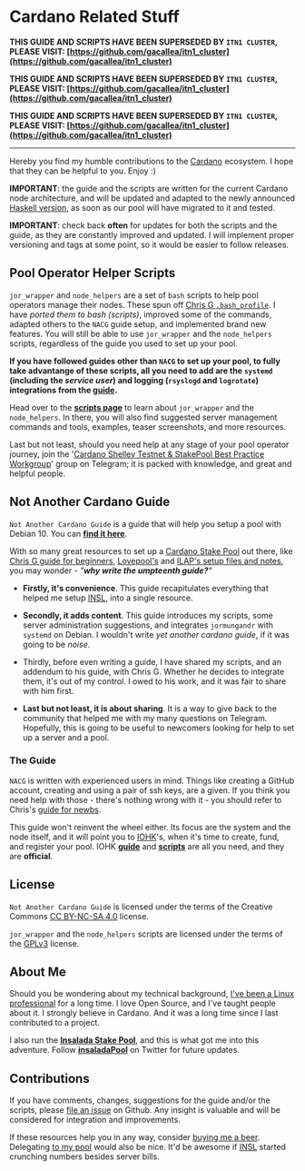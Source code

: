 # Cardano Related Stuff #

**THIS GUIDE AND SCRIPTS HAVE BEEN SUPERSEDED BY ```ITN1 CLUSTER```, PLEASE VISIT: [https://github.com/gacallea/itn1_cluster](https://github.com/gacallea/itn1_cluster)**

**THIS GUIDE AND SCRIPTS HAVE BEEN SUPERSEDED BY ```ITN1 CLUSTER```, PLEASE VISIT: [https://github.com/gacallea/itn1_cluster](https://github.com/gacallea/itn1_cluster)**

**THIS GUIDE AND SCRIPTS HAVE BEEN SUPERSEDED BY ```ITN1 CLUSTER```, PLEASE VISIT: [https://github.com/gacallea/itn1_cluster](https://github.com/gacallea/itn1_cluster)**

----------------

Hereby you find my humble contributions to the [Cardano](https://www.cardano.org/en/home/) ecosystem. I hope that they can be helpful to you. Enjoy :)

**IMPORTANT**: the guide and the scripts are written for the current Cardano node architecture, and will be updated and adapted to the newly announced [Haskell version](https://iohk.io/en/blog/posts/2020/02/12/new-cardano-node-explorer-backend-and-web-api-released/), as soon as our pool will have migrated to it and tested.

**IMPORTANT**: check back **often** for updates for both the scripts and the guide, as they are constantly improved and updated. I will implement proper versioning and tags at some point, so it would be easier to follow releases.

## Pool Operator Helper Scripts ##

```jor_wrapper``` and ```node_helpers``` are a set of ```bash``` scripts to help pool operators manage their nodes. These spun off [Chris G ```.bash_profile```](https://github.com/Chris-Graffagnino/Jormungandr-for-Newbs/blob/master/config/.bash_profile). I have *ported them to bash (scripts)*, improved some of the commands, adapted others to the ```NACG``` guide setup, and implemented brand new features. You will still be able to use ```jor_wrapper``` and the ```node_helpers``` scripts, regardless of the guide you used to set up your pool.

**If you have followed guides other than ```NACG``` to set up your pool, to fully take advantange of these scripts, all you need to add are the ```systemd``` (including the *service user*) and logging (```rsyslogd``` and ```logrotate```) integrations from the [guide](NACG.md).**

Head over to the [**scripts page**](SCRIPTS.md) to learn about ```jor_wrapper``` and the ```node_helpers```. In there, you will also find suggested server management commands and tools, examples, teaser screenshots, and more resources.

Last but not least, should you need help at any stage of your pool operator journey, join the '[Cardano Shelley Testnet & StakePool Best Practice Workgroup](https://t.me/CardanoStakePoolWorkgroup)' group on Telegram; it is packed with knowledge, and great and helpful people.

## Not Another Cardano Guide ##

```Not Another Cardano Guide``` is a guide that will help you setup a pool with Debian 10. You can [**find it here**](NACG.md).

With so many great resources to set up a [Cardano Stake Pool](https://staking.cardano.org/en/staking/) out there, like [Chris G guide for beginners](https://github.com/Chris-Graffagnino/Jormungandr-for-Newbs/blob/master/docs/jormungandr_node_setup_guide.md), [Lovepool's](https://github.com/lovelypool/cardano_stuff/blob/master/chrony.conf) and [ILAP's setup files and notes](https://gist.github.com/ilap/54027fe9af0513c2701dc556221198b2),  you may wonder - *"**why write the umpteenth guide?**"*

- **Firstly, it's convenience**. This guide recapitulates everything that helped me setup [INSL](https://shelleyexplorer.cardano.org/en/stake-pool/93756c507946c4d33d582a2182e6776918233fd622193d4875e96dd5795a348c/), into a single resource.

- **Secondly, it adds content**. This guide introduces my scripts, some server administration suggestions, and integrates ```jormungandr``` with ```systemd``` on Debian. I wouldn't write *yet another cardano guide*, if it was going to be *noise*.

- Thirdly, before even writing a guide, I have shared my scripts, and an addendum to his guide, with Chris G. Whether he decides to integrate them, it's out of my control. I owed to his work, and it was fair to share with him first.

- **Last but not least, it is about sharing**. It is a way to give back to the community that helped me with my many questions on Telegram. Hopefully, this is going to be useful to newcomers looking for help to set up a server and a pool.

### The Guide ###

```NACG``` is written with experienced users in mind. Things like creating a GitHub account, creating and using a pair of ssh keys, are a given. If you think you need help with those - there's nothing wrong with it - you should refer to Chris's [guide for newbs](https://github.com/Chris-Graffagnino/Jormungandr-for-Newbs/blob/master/docs/jormungandr_node_setup_guide.md).

This guide won't reinvent the wheel either. Its focus are the system and the node itself, and it will point you to [IOHK](https://iohk.io/)'s, when it's time to create, fund, and register your pool. IOHK [**guide**](https://github.com/input-output-hk/shelley-testnet/blob/master/docs/stake_pool_operator_how_to.md) and [**scripts**](https://github.com/input-output-hk/jormungandr-qa/tree/master/scripts) are all you need, and they are **official**.

## License ##

```Not Another Cardano Guide``` is licensed under the terms of the Creative Commons [CC BY-NC-SA 4.0](https://creativecommons.org/licenses/by-nc-sa/4.0/) license.

```jor_wrapper``` and the ```node_helpers``` scripts are licensed under the terms of the [GPLv3](scripts/LICENSE) license.

## About Me ###

Should you be wondering about my technical background, [I've been a Linux professional](https://linkedin.com/in/gacallea/) for a long time. I love Open Source, and I've taught people about it. I strongly believe in Cardano. And it was a long time since I last contributed to a project.

I also run the [**Insalada Stake Pool**](https://insalada.io/), and this is what got me into this adventure. Follow [**insaladaPool**](https://twitter.com/insaladaPool)  on Twitter for future updates.

## Contributions ##

If you have comments, changes, suggestions for the guide and/or the scripts, please [file an issue](https://github.com/gacallea/cardanoRelatedStuff/issues) on Github. Any insight is valuable and will be considered for integration and improvements.

If these resources help you in any way, consider [buying me a beer](https://seiza.com/blockchain/address/Ae2tdPwUPEZGcgwWYE3wKGcpn9cfPmADjwegQqBnTrcBfsexUkbxnT4sciw). Delegating [to my pool](https://insalada.io/) would also be nice. It'd be awesome if [INSL](https://pooltool.io/pool/93756c507946c4d33d582a2182e6776918233fd622193d4875e96dd5795a348c) started crunching numbers besides server bills.

